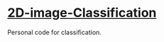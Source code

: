 # [2D-image-Classification](https://github.com/li-jin-1998/2D-image-Classification)
Personal code for classification.
